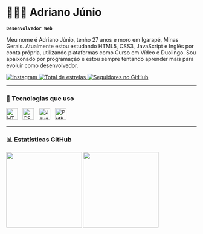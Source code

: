 # 👨🏻‍💻 Adriano Júnio

**`Desenvolvedor Web`**

Meu nome é Adriano Júnio, tenho 27 anos e moro em Igarapé, Minas Gerais. Atualmente estou estudando HTML5, CSS3, JavaScript e Inglês por conta própria, utilizando plataformas como Curso em Vídeo e Duolingo. Sou apaixonado por programação e estou sempre tentando aprender mais para evoluir como desenvolvedor.

<p align="left">
    <a href="https://instagram.com/adking.dev" target="_blank">
        <img 
            alt="Instagram" 
            title="Me siga no Instagram" 
            src="https://img.shields.io/badge/@adking.dev-%23E4405F.svg?style=for-the-badge&logo=Instagram&logoColor=white"
        />
    </a>
    <a href="https://github.com/KingRodrigues?tab=repositories&sort=stargazers" target="_blank">
        <img 
            alt="Total de estrelas" 
            title="Total de estrelas no GitHub" 
            src="https://custom-icon-badges.demolab.com/github/stars/KingRodrigues?color=55960c&style=for-the-badge&labelColor=488207&logo=star&label=estrelas"
        />
    </a>
    <a href="https://github.com/KingRodrigues?tab=followers" target="_blank">
        <img 
            alt="Seguidores no GitHub" 
            title="Me siga no GitHub" 
            src="https://custom-icon-badges.demolab.com/github/followers/KingRodrigues?color=236ad3&labelColor=1155ba&style=for-the-badge&logo=github&label=Seguidores&logoColor=white"
        />
    </a>
</p>

---

### 🚀 Tecnologias que uso

<img align="left" alt="HTML5" title="HTML5" width="30px" style="padding-right:10px;" src="https://cdn.jsdelivr.net/gh/devicons/devicon/icons/html5/html5-original.svg" />
<img align="left" alt="CSS3" title="CSS3" width="30px" style="padding-right:10px;" src="https://cdn.jsdelivr.net/gh/devicons/devicon/icons/css3/css3-original.svg" />
<img align="left" alt="JavaScript" title="JavaScript" width="30px" style="padding-right:10px;" src="https://cdn.jsdelivr.net/gh/devicons/devicon/icons/javascript/javascript-original.svg" />
<img align="left" alt="Python" title="Python" width="30px" style="padding-right:10px;" src="https://cdn.jsdelivr.net/gh/devicons/devicon/icons/python/python-original.svg" />

<br />
<br />

---

### 📊 Estatísticas GitHub

<p>
  <img 
    align="left" 
    height="200" 
    src="https://github-readme-stats.vercel.app/api?username=KingRodrigues&show_icons=true&theme=tokyonight&include_all_commits=true&locale=pt-br" 
  />
  <img 
    align="left" 
    height="200" 
    src="https://github-readme-stats.vercel.app/api/top-langs/?username=KingRodrigues&theme=tokyonight&layout=compact&custom_title=Tecnologias&langs_count=6" 
  />
</p>
